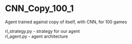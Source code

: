 # CNN_Copy_100_1

Agent trained against copy of itself, with CNN, for 100 games

rl_strategy.py - strategy for our agent \
rl_agent.py - agent architecture
